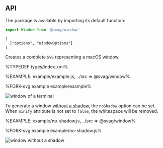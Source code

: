 
## API

The package is available by importing its default function:

```js
import Window from '@svag/window'
```

```### window => string
[
  ["options", "WindowOptions"]
]
```

Creates a complete `SVG` representing a macOS window.

%TYPEDEF types/index.xml%

%EXAMPLE: example/example.js, ../src => @svag/window%

%FORK-svg example example/example%

<img alt="window of a terminal" src="https://raw.github.com/svagco/window/master/images/window.svg?sanitize=true">

To generate a window [without a shadow](t), the `noShadow` option can be set. When `minify` attribute is not set to `false`, the whitespace will be removed.

%EXAMPLE: example/no-shadow.js, ../src => @svag/window%

%FORK-svg example example/no-shadow.js%

<img alt="window without a shadow" src="https://raw.github.com/svagco/window/master/images/no-shadow.svg?sanitize=true">
